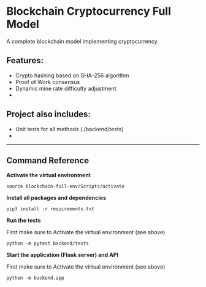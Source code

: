# Blockchain Cryptocurrency Full Model
A complete blockchain model implementing cryptocurrency.

## Features:
- Crypto hashing based on SHA-256 algorithm
- Proof of Work consensus
- Dynamic mine rate difficulty adjustment
- 

## Project also includes:
- Unit tests for all methods (./backend/tests)
- 
-------------

## Command Reference

**Activate the virtual environment**
```
source blockchain-full-env/Scripts/activate
```

**Install all packages and dependencies**
```
pip3 install -r requirements.txt
```

**Run the tests**

First make sure to Activate the virtual environment (see above)
```
python -m pytest backend/tests
```

**Start the application (Flask server) and API**

First make sure to Activate the virtual environment (see above)
```
python -m backend.app
```
